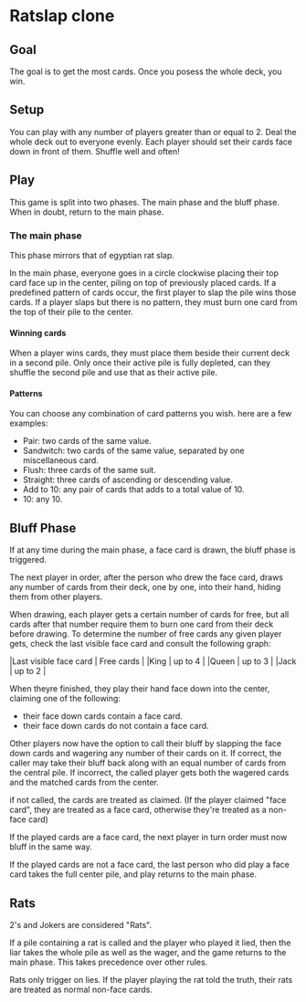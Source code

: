 # Ratslap clone

## Goal

The goal is to get the most cards. Once you posess the whole deck, you win.

## Setup

You can play with any number of players greater than or equal to 2. Deal the whole deck out to everyone evenly. Each player should set their cards face down in front of them. Shuffle well and often!

## Play

This game is split into two phases. The main phase and the bluff phase. When in doubt, return to the main phase.

### The main phase

This phase mirrors that of egyptian rat slap.

In the main phase, everyone goes in a circle clockwise placing their top card face up in the center, piling on top of previously placed cards. If a predefined pattern of cards occur, the first player to slap the pile wins those cards. If a player slaps but there is no pattern, they must burn one card from the top of their pile to the center.

#### Winning cards

When a player wins cards, they must place them beside their current deck in a second pile. Only once their active pile is fully depleted, can they shuffle the second pile and use that as their active pile.

#### Patterns

You can choose any combination of card patterns you wish. here are a few examples:

- Pair: two cards of the same value.
- Sandwitch: two cards of the same value, separated by one miscellaneous card.
- Flush: three cards of the same suit.
- Straight: three cards of ascending or descending value.
- Add to 10: any pair of cards that adds to a total value of 10.
- 10: any 10.

## Bluff Phase

If at any time during the main phase, a face card is drawn, the bluff phase is triggered.

The next player in order, after the person who drew the face card, draws any number of cards from their deck, one by one, into their hand, hiding them from other players.

When drawing, each player gets a certain number of cards for free, but all cards after that number require them to burn one card from their deck before drawing. To determine the number of free cards any given player gets, check the last visible face card and consult the following graph:

|Last visible face card | Free cards |
|King | up to 4 |
|Queen | up to 3 |
|Jack | up to 2 |

When theyre finished, they play their hand face down into the center, claiming one of the following:

- their face down cards contain a face card.
- their face down cards do not contain a face card.

Other players now have the option to call their bluff by slapping the face down cards and wagering any number of their cards on it. If correct, the caller may take their bluff back along with an equal number of cards from the central pile. If incorrect, the called player gets both the wagered cards and the matched cards from the center.

if not called, the cards are treated as claimed. (If the player claimed "face card", they are treated as a face card, otherwise they're treated as a non-face card)

If the played cards are a face card, the next player in turn order must now bluff in the same way.

If the played cards are not a face card, the last person who did play a face card takes the full center pile, and play returns to the main phase.


## Rats

2's and Jokers are considered "Rats".

If a pile containing a rat is called and the player who played it lied, then the liar takes the whole pile as well as the wager, and the game returns to the main phase. This takes precedence over other rules.

Rats only trigger on lies. If the player playing the rat told the truth, their rats are treated as normal non-face cards.
